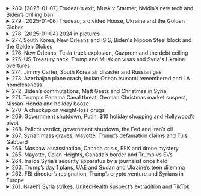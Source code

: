 <details>
<summary>280. [2025-01-07] Trudeau’s exit, Musk v Starmer, Nvidia’s new tech and Biden’s drilling ban</summary><br>

<a href="https://www.youtube.com/watch?v=mFzUPT9hLVo" target="_blank">
    <img src="https://img.youtube.com/vi/mFzUPT9hLVo/maxresdefault.jpg" 
        alt="[Youtube]" width="200">
</a>

# Trudeau’s exit, Musk v Starmer, Nvidia’s new tech and Biden’s drilling ban

### 政治動向
1. **加拿大的政治變動**  
   加拿大總理justin Trudeau宣佈卸任並解散議會，預計將於秋季舉行選舉。此決定被外界視為其因內部鬥爭而辭職。

2. **美國總統的行政命令**  
   美國總統Joe Biden簽署了禁止在大部分海岸線進行新 offshore 油氣開採的行政命令，這項禁令主要針對Atlantic和Pacific洋沿岸地區。

3. **法律與政治挑戰**  
   前任總統Trump批評此禁令並誓言反駁，但根據70年前的法律，總統無權單方面撤銷前任的決定，需透過國會 legislation 方可更改。

---

### 經濟與金融
1. **Nvidia的新技術發布**  
   Nvidia在CES展中發布了新一代的圖形芯片，提升遊戲畫質和AI模擬能力，這將對半導體行業和自動駕駛產業帶來重大影響。

2. **電視器市場的競爭**  
   主要電視メーカ如Samsung和LG展示了最新產品，CES成為全球最大的家電展會，推動了電視技術的進一步發展。

3. **油氣禁令的經濟影響**  
   Biden的 offshore 油氣禁令雖然.symbolic，但仍可能對未來的能源產業布局產生潛在影響。

---

### 科技創新
1. **Nvidia的Enterprise AI 系統**  
   Nvidia推出了新的AI模擬系統，用於教導機器人和自駕車在真實世界中運行，顯著降低實驗成本和風險。

2. **CES展的科技亮點**  
   CES展示了包括新型電視、汽車概念原型和最新的AI應用，凸顯了科技行業的未來趨勢。

3. **半導體技術的進步**  
   新一代圖形芯片的發布將推動遊戲產業和高性能計算的進一步發展。

---

### 自然災害
1. **香港的居住環境問題**  
   高房價導致香港居民生活在極為狹小和擁擠的空間中，四個家庭可能共用一個廁所和廚房。

2. **照片展現的生活困境**  
   《Reuters》報導了一系列照片，生動地展示了香港高房價對居民生活的影響。

---

### 公共衛生事件
1. **香港居住條件的公共衛生隱憂**  
   擁擠的居住環境可能增加疾病傳播風險，特別是在COVID-19等病毒流行的背景下。

2. **全球住房危機**  
   香港的情況是全球高房價和住房短缺問題的一個縮影，對公共衛生和社會穩定構成挑戰。

---

### 法律案件
1. **特朗普的行政權限挑戰**  
   Trump批評Biden的油氣禁令並聲稱將「立即撤銷」，但法律限制了總統的行政權限，需透過立法機構方可更改前任決定。

2. **環境法規的法律辯論**  
   Biden的禁令引發了關於.environmental protection 和economic development的法律辯論，凸顯了政策制定中的複雜性。
</details>

<details>
<summary>279. [2025-01-06] Trudeau, a divided House, Ukraine and the Golden Globes</summary><br>

<a href="https://www.youtube.com/watch?v=v50aYm3Fs5w" target="_blank">
    <img src="https://img.youtube.com/vi/v50aYm3Fs5w/maxresdefault.jpg" 
        alt="[Youtube]" width="200">
</a>

# Trudeau, a divided House, Ukraine and the Golden Globes

### 紐約政商醜聞調查擴大

1. **紐約州長 Hochul 遭調查**
   - 紐約州長 Kathy Hochul 因涉嫌濫用職權及幹預地方檢察官獨立性，正接受聯邦司法部調查。
   - 調查起因於 Hochul 被指要求布法羅市地方檢察官對一名情婦提起訴訟，涉及其戀愛對象的傷害罪案件。

2. **州長辦公室否認不當行為**
   - 紐約州政府強調 Hochul 未有任何濫用職權行為，並批評相關指控為錯誤信息。
   - 指控來源包括一名律師和一名情婦的陳述，但具體細節尚未公開。

### 聯合國祕書長-elect 外交努力

1. **古特雷斯訪問俄羅斯**
   - 聯合國祕書長候選人安東尼奧·古特雷斯計劃於一月上旬會見俄羅斯總統蒲亭，討論烏克蘭局勢及地區安全問題。
   - 此舉旨在尋求降低俄羅斯在東方集團的軍事行動，並探討可能的外交途徑。

2. **古特雷斯的外交路線**
   - 古特雷斯此次訪問俄羅斯被視為其就任前的重要外交努力之一，意在為未來的國際關係奠定基礎。
   - 其他行程包括會見土耳其及其他歐盟國家領導人，以促進和平對話。

### 烏克蘭局勢最新動態

1. **烏軍反擊行動**
   - 約旦消息人士透露，烏克蘭軍方近期在赫爾松等地區發起反擊，取得一定 territorial gains。
   - 此舉被視為對俄羅斯的壓力測試，旨在為未來的和平談判爭取主動。

2. **俄軍東部戰線進展**
   - 俄羅斯方面在烏克蘭東部持續推進，近期成功佔領東烏重要的行政中心 Kurakka。
   - 分析指出，俄軍的穩步推進使烏克蘭陷入被動，但烏方的反擊行動或能改變談判桌上的籌碼。

### 經濟制裁與能源安全

1. **芬蘭海事事件調查**
   - 芬蘭一艘運載俄油的油輪因涉嫌破壞海底電力和光纜設施，被該國海警攔截並控制。
   - 此為首例在國際水域外實施的船舶扣押行動，引發各方對 Baltic Sea 安全的關注。

2. **NATO 加強區域防禦**
   - 面對 Balti 海域基礎設施受損，北約承諾增派軍力至波羅的海沿岸國家。
   - 此舉旨在應對未來可能的幹擾行動，並保障該地區能源和通信安全。

### 其他要聞

1. **倫敦 Grenfell 大廈調查**
   - 七年前的 Grenfell 大廈大火暴露英國高層建築消防標準問題，政府承諾追責相關承包商。
   - 然而，目前大多數承包商因法律和保險Shield未承擔重大經濟責任。

2. **每日推薦閱讀**
   - 推薦文章：《Grenfell 火災 aftermath: 建築安全與責任缺失》。
</details>

<details>
<summary>278. [2025-01-04] 2024 in pictures</summary><br>

<a href="https://www.youtube.com/watch?v=vefvW4I4ef0" target="_blank">
    <img src="https://img.youtube.com/vi/vefvW4I4ef0/maxresdefault.jpg" 
        alt="[Youtube]" width="200">
</a>

# 2024 in pictures

### 2024年Reuters年度圖片回顧：全球重大事件與感人瞬間

#### 1. **全球/photojournalists 談2024年度照片**
   - **標題**: 全球記者分享2024年最具影響力的攝影作品
   - **內涵**:
     - 討論了多張引人注目的圖片，這些圖片捕捉了世界各地的重大事件和人性瞬間。
     - 強調照片背後的故事、記者的努力與冒險精神。
     - 條列出數名記者Susanna Vera、Thomas Mcoa和Lisa Marie David的分享。

#### 2. **Thomas Mcoa：肯亞 Nairobi 的故事**
   - **標題**: Thomas Mcoa 談肯亞Nairobi的攝影經歷
   - **內涵**:
     - 分享了在肯亞首都Nairobi工作的心得。
     - 強調 journalism 的挑戰與責任，以及如何通過鏡頭傳達真實故事。

#### 3. **Lisa Marie David：菲律賓 Manila 的災難與希望**
   - **標題**: Lisa Marie David 談菲律賓Manila的攝影作品
   - **內涵**:
     - 捕捉了超級颱風「Made」襲擊菲律賓時的悲劇與人性光明面。
     - 強調在災難中兒童的天真與 resilience，為報導注入平衡感。

#### 4. **Reuters年度圖片展覽**
   - **標題**: Reuters 2024年圖片展覽總結
   - **內涵**:
     - 提供所有攝影師作品的線上瀏覽連結。
     - 強調這些圖片反映了全球的重大事件與社會變遷。

#### 5. **新聞工作背後的努力**
   - **標題**: 每張照片背後的故事
   - **內涵**:
     - 討論了攝影師如何投注大量時間與心力，以捕捉那些能打動世界的瞬間。
     - 強調 journalism 的不易與其對社會的影響力。

#### 6. **節目製作團隊致謝**
   - **標題**: 致謝Reuters世界新聞節目的團隊
   - **內涵**:
     - 感謝所有製作人員，包括.Producer David Spencer、Gail Isa Jonah Green等。
     - 提及音頻工程與音樂設計的貢獻。

#### 7. **節目結束與來電提醒**
   - **標題**: 節目結尾與下期預告
   - **內涵**:
     - 鼓勵聽眾訂閱Podcast或下載Reuters App，以追蹤最新新聞動態。
     - 提醒觀眾於週一收聽每日頭條節目。
</details>

<details>
<summary>277. South Korea, New Orleans and ISIS, Biden's Nippon Steel block and the Golden Globes</summary><br>

<a href="https://www.youtube.com/watch?v=t6C7YEgmdOg" target="_blank">
    <img src="https://img.youtube.com/vi/t6C7YEgmdOg/maxresdefault.jpg" 
        alt="[Youtube]" width="200">
</a>

# South Korea, New Orleans and ISIS, Biden's Nippon Steel block and the Golden Globes


</details>

<details>
<summary>276. New Orleans, Tesla truck explosion, Gazprom and the debt ceiling</summary><br>

<a href="https://www.youtube.com/watch?v=zgtIIX4_U4Y" target="_blank">
    <img src="https://img.youtube.com/vi/zgtIIX4_U4Y/maxresdefault.jpg" 
        alt="[Youtube]" width="200">
</a>

# New Orleans, Tesla truck explosion, Gazprom and the debt ceiling


</details>

<details>
<summary>275. US Treasury hack, Trump and Musk on visas and Syria's Ukraine overtures</summary><br>

<a href="https://www.youtube.com/watch?v=c2IDeBtKBN8" target="_blank">
    <img src="https://img.youtube.com/vi/c2IDeBtKBN8/maxresdefault.jpg" 
        alt="[Youtube]" width="200">
</a>

# US Treasury hack, Trump and Musk on visas and Syria's Ukraine overtures


</details>

<details>
<summary>274. Jimmy Carter, South Korea air disaster and Russian gas</summary><br>

<a href="https://www.youtube.com/watch?v=3gPZFsvJDAw" target="_blank">
    <img src="https://img.youtube.com/vi/3gPZFsvJDAw/maxresdefault.jpg" 
        alt="[Youtube]" width="200">
</a>

# Jimmy Carter, South Korea air disaster and Russian gas


</details>

<details>
<summary>273. Azerbaijan plane crash, Indian Ocean tsunami remembered and LA homelessness</summary><br>

<a href="https://www.youtube.com/watch?v=4NCSCLRM1_E" target="_blank">
    <img src="https://img.youtube.com/vi/4NCSCLRM1_E/maxresdefault.jpg" 
        alt="[Youtube]" width="200">
</a>

# Azerbaijan plane crash, Indian Ocean tsunami remembered and LA homelessness


</details>

<details>
<summary>272. Biden’s commutations, Matt Gaetz and Christmas in Syria</summary><br>

<a href="https://www.youtube.com/watch?v=jTL3Xo5m0Fk" target="_blank">
    <img src="https://img.youtube.com/vi/jTL3Xo5m0Fk/maxresdefault.jpg" 
        alt="[Youtube]" width="200">
</a>

# Biden’s commutations, Matt Gaetz and Christmas in Syria


</details>

<details>
<summary>271. Trump's Panama Canal threat, German Christmas market suspect, Nissan-Honda and holiday booze</summary><br>

<a href="https://www.youtube.com/watch?v=CXfjgr_cA4E" target="_blank">
    <img src="https://img.youtube.com/vi/CXfjgr_cA4E/maxresdefault.jpg" 
        alt="[Youtube]" width="200">
</a>

# Trump's Panama Canal threat, German Christmas market suspect, Nissan-Honda and holiday booze


</details>

<details>
<summary>270. A checkup on weight-loss drugs</summary><br>

<a href="https://www.youtube.com/watch?v=7M0ANFanxAQ" target="_blank">
    <img src="https://img.youtube.com/vi/7M0ANFanxAQ/maxresdefault.jpg" 
        alt="[Youtube]" width="200">
</a>

# A checkup on weight-loss drugs


</details>

<details>
<summary>269. Government shutdown, Putin, $10 holiday shopping and Hollywood’s pivot</summary><br>

<a href="https://www.youtube.com/watch?v=fSzdQCV6v70" target="_blank">
    <img src="https://img.youtube.com/vi/fSzdQCV6v70/maxresdefault.jpg" 
        alt="[Youtube]" width="200">
</a>

# Government shutdown, Putin, $10 holiday shopping and Hollywood’s pivot


</details>

<details>
<summary>268. Pelicot verdict, government shutdown, the Fed and Iran’s oil</summary><br>

<a href="https://www.youtube.com/watch?v=72PDBcfQjXc" target="_blank">
    <img src="https://img.youtube.com/vi/72PDBcfQjXc/maxresdefault.jpg" 
        alt="[Youtube]" width="200">
</a>

# Pelicot verdict, government shutdown, the Fed and Iran’s oil


</details>

<details>
<summary>267. Syrian mass graves, Mayotte, Trump’s defamation claims and Tulsi Gabbard</summary><br>

<a href="https://www.youtube.com/watch?v=Il92iZHqGOk" target="_blank">
    <img src="https://img.youtube.com/vi/Il92iZHqGOk/maxresdefault.jpg" 
        alt="[Youtube]" width="200">
</a>

# Syrian mass graves, Mayotte, Trump’s defamation claims and Tulsi Gabbard


</details>

<details>
<summary>266. Moscow assassination, Canada crisis, RFK and drone mystery</summary><br>

<a href="https://www.youtube.com/watch?v=f_nOh0aGc1A" target="_blank">
    <img src="https://img.youtube.com/vi/f_nOh0aGc1A/maxresdefault.jpg" 
        alt="[Youtube]" width="200">
</a>

# Moscow assassination, Canada crisis, RFK and drone mystery


</details>

<details>
<summary>265. Mayotte, Golan Heights, Canada’s border and Trump vs EVs</summary><br>

<a href="https://www.youtube.com/watch?v=gxBZr2gQKJU" target="_blank">
    <img src="https://img.youtube.com/vi/gxBZr2gQKJU/maxresdefault.jpg" 
        alt="[Youtube]" width="200">
</a>

# Mayotte, Golan Heights, Canada’s border and Trump vs EVs


</details>

<details>
<summary>264. Inside Syria’s security apparatus by a journalist once held</summary><br>

<a href="https://www.youtube.com/watch?v=X-3tKJa2AW0" target="_blank">
    <img src="https://img.youtube.com/vi/X-3tKJa2AW0/maxresdefault.jpg" 
        alt="[Youtube]" width="200">
</a>

# Inside Syria’s security apparatus by a journalist once held


</details>

<details>
<summary>263. Trump’s day 1 plans, UAE and Sudan and Ukraine’s teen dilemma</summary><br>

<a href="https://www.youtube.com/watch?v=33xZ9qGgdtA" target="_blank">
    <img src="https://img.youtube.com/vi/33xZ9qGgdtA/maxresdefault.jpg" 
        alt="[Youtube]" width="200">
</a>

# Trump’s day 1 plans, UAE and Sudan and Ukraine’s teen dilemma


</details>

<details>
<summary>262. FBI director’s resignation, Trump’s crypto venture and Syrians in Europe</summary><br>

<a href="https://www.youtube.com/watch?v=DvWoWDAq4pM" target="_blank">
    <img src="https://img.youtube.com/vi/DvWoWDAq4pM/maxresdefault.jpg" 
        alt="[Youtube]" width="200">
</a>

# FBI director’s resignation, Trump’s crypto venture and Syrians in Europe


</details>

<details>
<summary>261. Israel’s Syria strikes, UnitedHealth suspect’s extradition and TikTok</summary><br>

<a href="https://www.youtube.com/watch?v=-egWM6H6TQI" target="_blank">
    <img src="https://img.youtube.com/vi/-egWM6H6TQI/maxresdefault.jpg" 
        alt="[Youtube]" width="200">
</a>

# Israel’s Syria strikes, UnitedHealth suspect’s extradition and TikTok


</details>

